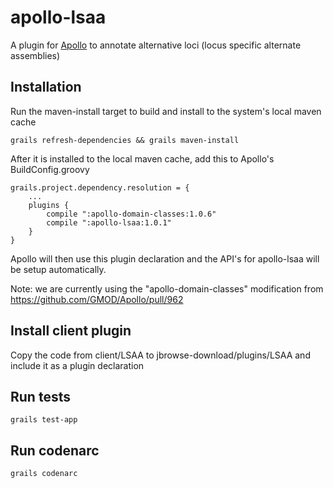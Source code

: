 # apollo-lsaa

A plugin for [Apollo](http://github.com/GMOD/Apollo) to annotate alternative loci (locus specific alternate assemblies)

## Installation


Run the maven-install target to build and install to the system's local maven cache

    grails refresh-dependencies && grails maven-install

After it is installed to the local maven cache, add this to Apollo's BuildConfig.groovy

    grails.project.dependency.resolution = {
        ...
        plugins {
            compile ":apollo-domain-classes:1.0.6"
            compile ":apollo-lsaa:1.0.1"
        }
    }

Apollo will then use this plugin declaration and the API's for apollo-lsaa will be setup automatically.

Note: we are currently using the "apollo-domain-classes" modification from https://github.com/GMOD/Apollo/pull/962


## Install client plugin

Copy the code from client/LSAA to jbrowse-download/plugins/LSAA and include it as a plugin declaration



## Run tests

    grails test-app

## Run codenarc

    grails codenarc
